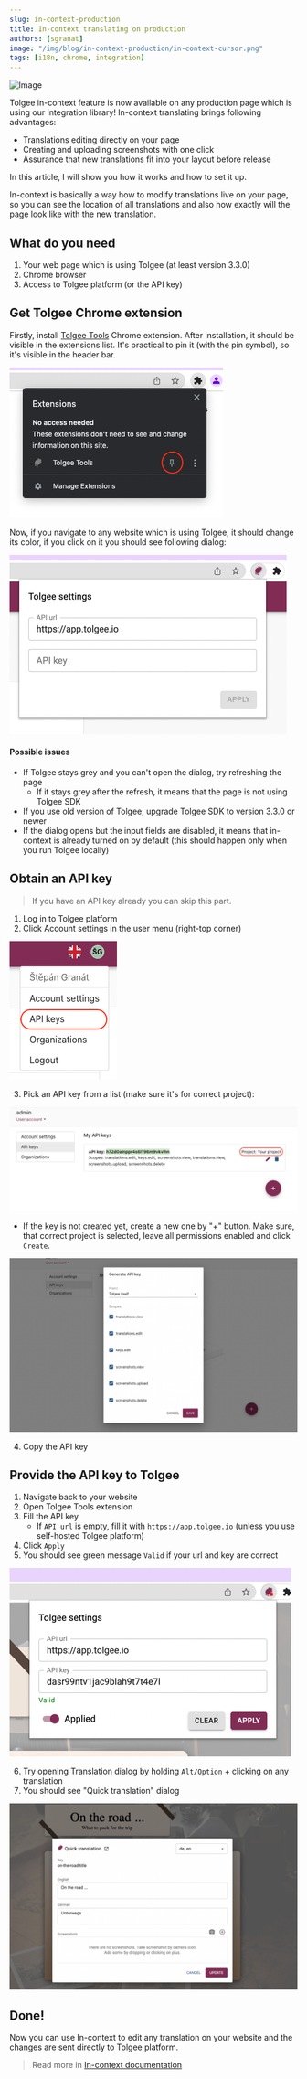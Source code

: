```yaml
---
slug: in-context-production
title: In-context translating on production
authors: [sgranat]
image: "/img/blog/in-context-production/in-context-cursor.png"
tags: [i18n, chrome, integration]
---
```


![Image](/img/blog/in-context-production/in-context-cursor.png)

Tolgee in-context feature is now available on any production page which is using our integration library!
In-context translating brings following advantages:

 - Translations editing directly on your page
 - Creating and uploading screenshots with one click
 - Assurance that new translations fit into your layout before release

In this article, I will show you how it works and how to set it up.

<!--truncate-->

In-context is basically a way how to modify translations live on your page, so you can see the location of all translations and also how exactly will the page look like with the new translation.


## What do you need

 1. Your web page which is using Tolgee (at least version 3.3.0)
 2. Chrome browser
 3. Access to Tolgee platform (or the API key)

## Get Tolgee Chrome extension

Firstly, install [Tolgee Tools](https://chrome.google.com/webstore/detail/tolgee-tools/hacnbapajkkfohnonhbmegojnddagfnj) Chrome extension. After installation, it should be visible in the extensions list.
It's practical to pin it (with the pin symbol), so it's visible in the header bar.

![Extensions list](../static/img/blog/in-context-production/extensions-list.png)

Now, if you navigate to any website which is using Tolgee, it should change its color, if you click on it you should see following dialog:

![Tolgee Tools dialog](../static/img/blog/in-context-production/tolgee-plugin-dialog.png)

#### Possible issues
 -  If Tolgee stays grey and you can't open the dialog, try refreshing the page
    -  If it stays grey after the refresh, it means that the page is not using Tolgee SDK
 -  If you use old version of Tolgee, upgrade Tolgee SDK to version 3.3.0 or newer
 -  If the dialog opens but the input fields are disabled, it means that in-context is already turned on by default (this should happen only when you run Tolgee locally)

## Obtain an API key

> If you have an API key already you can skip this part.

1. Log in to Tolgee platform
2. Click Account settings in the user menu (right-top corner)

![Api keys](../static/img/blog/in-context-production/api-keys.png)

3. Pick an API key from a list (make sure it's for correct project):

![Api key list](../static/img/blog/in-context-production/api-key-list.png)

- If the key is not created yet, create a new one by "+" button. Make sure, that correct project is selected, leave all permissions enabled and click `Create`.

![Api key new](../static/img/blog/in-context-production/api-key-new.png)

4. Copy the API key

## Provide the API key to Tolgee

1. Navigate back to your website
2. Open Tolgee Tools extension
3. Fill the API key
   - If `API url` is empty, fill it with `https://app.tolgee.io` (unless you use self-hosted Tolgee platform)
4. Click `Apply`
5. You should see green message `Valid` if your url and key are correct

![Api key new](../static/img/blog/in-context-production/tolgee-plugin-dialog-filled.png)

6. Try opening Translation dialog by holding `Alt/Option` + clicking on any translation
7. You should see "Quick translation" dialog

![Quck translation dialog](../static/img/blog/in-context-production/quick-translation.png)

## Done!

Now you can use In-context to edit any translation on your website and the changes are sent directly to Tolgee platform.

> Read more in [In-context documentation](/docs/web/in_context)



